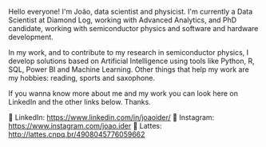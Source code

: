 Hello everyone!
I'm João, data scientist and physicist. I'm currently a Data Scientist at Diamond Log, working with Advanced Analytics, and PhD candidate, working with semiconductor physics and software and hardware development.

In my work, and to contribute to my research in semiconductor physics, I develop solutions based on Artificial Intelligence using tools like Python, R, SQL, Power BI and Machine Learning. Other things that help my work are my hobbies: reading, sports and saxophone.

If you wanna know more about me and my work you can look here on LinkedIn and the other links below. Thanks.

🔗 LinkedIn: https://www.linkedin.com/in/joaoider/
🔗 Instagram: https://www.instagram.com/joao.ider
🔗 Lattes: http://lattes.cnpq.br/4908045776059662
 
<!---
joaoidder/joaoidder is a ✨ special ✨ repository because its `README.md` (this file) appears on your GitHub profile.
You can click the Preview link to take a look at your changes.
--->
